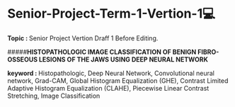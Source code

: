 # Senior-Project-Term-1-Vertion-1💻

<b>Topic : </b> Senior Project Vertion Draff 1 Before Editing.

#####<b>HISTOPATHOLOGIC IMAGE CLASSIFICATION OF BENIGN FIBRO-OSSEOUS LESIONS OF THE JAWS USING DEEP NEURAL NETWORK</b>

<b>keyword : </b> Histopathologic, Deep Neural Network, Convolutional neural network, Grad-CAM, Global Histogram Equalization (GHE), Contrast Limited Adaptive Histogram Equalization (CLAHE), Piecewise Linear Contrast Stretching, Image Classification
